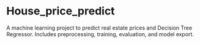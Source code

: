 # House_price_predict
A machine learning project to predict real estate prices and Decision Tree Regressor. Includes preprocessing, training, evaluation, and model export.
